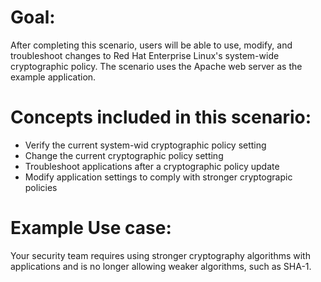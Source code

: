 ﻿# Goal:
After completing this scenario, users will be able to use, modify, and 
troubleshoot changes to Red Hat Enterprise Linux's system-wide cryptographic 
policy.  The scenario uses the Apache web server as the example application. 


# Concepts included in this scenario:
* Verify the current system-wid cryptographic policy setting
* Change the current cryptographic policy setting
* Troubleshoot applications after a cryptographic policy update
* Modify application settings to comply with stronger cryptograpic policies

# Example Use case:
Your security team requires using stronger cryptography algorithms with
applications and is no longer allowing weaker algorithms, such as SHA-1.

